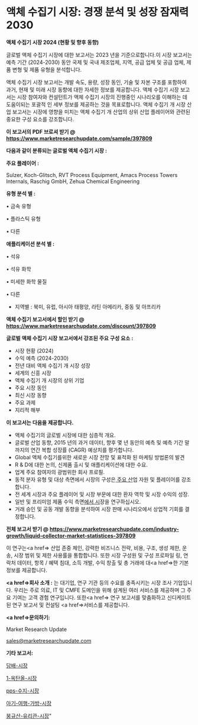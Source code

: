 # 액체 수집기 시장: 경쟁 분석 및 성장 잠재력 2030

<strong>액체 수집기 시장 2024 (현황 및 향후 동향)</strong>

글로벌 액체 수집기 시장에 대한 보고서는 2023 년을 기준으로합니다.이 시장 보고서는 예측 기간 (2024-2030) 동안 국제 및 국내 제조업체, 지역, 공급 업체 및 공급 업체, 제품 변형 및 제품 유형을 분석합니다.

액체 수집기 시장 보고서는 개발 속도, 용량, 성장 동인, 기술 및 자본 구조를 포함하여 과거, 현재 및 미래 시장 동향에 대한 자세한 정보를 제공합니다. 액체 수집기 시장 보고서는 시장 참여자와 컨설턴트가 액체 수집기 시장의 진행중인 시나리오를 이해하는 데 도움이되는 포괄적 인 세부 정보를 제공하는 것을 목표로합니다. 액체 수집기 개 시장 산업 보고서는 시장에 영향을 미치는 액체 수집기 개 산업의 상위 산업 플레이어와 관련된 중요한 구성 요소를 강조합니다.



<strong>이 보고서의 PDF 브로셔 받기 @ <a href=https://www.marketresearchupdate.com/sample/397809>https://www.marketresearchupdate.com/sample/397809</a></strong>



<strong>다음과 같이 분류되는 글로벌 액체 수집기 시장 :</strong>



<strong>주요 플레이어 :</strong>

Sulzer, Koch-Glitsch, RVT Process Equipment, Amacs Process Towers Internals, Raschig GmbH, Zehua Chemical Engineering



<strong>유형 분석 별 :</strong>

• 금속 유형

• 플라스틱 유형

• 다른



<strong>애플리케이션 분석 별 :</strong>

• 석유

• 석유 화학

• 미세한 화학 물질

• 다른

<ul>
  <li>지역별 : 북미, 유럽, 아시아 태평양, 라틴 아메리카, 중동 및 아프리카</li>
</ul>


<strong>액체 수집기 보고서에서 할인 받기 @ <a href=https://www.marketresearchupdate.com/discount/397809>https://www.marketresearchupdate.com/discount/397809</a></strong>



<strong>글로벌 액체 수집기 시장 보고서에서 강조된 주요 구성 요소 :</strong>
<ul>
  <li>시장 현황 (2024)</li>
  <li>수익 예측 (2024-2030)</li>
  <li>전년 대비 액체 수집기 개 시장 성장</li>
  <li>세계의 신흥 시장</li>
  <li>액체 수집기 개 시장의 상위 기업</li>
  <li>주요 시장 동인</li>
  <li>최신 시장 동향</li>
  <li>주요 과제</li>
  <li>지리적 해부</li>
</ul>


<strong>이 보고서는 다음을 제공합니다.</strong>
<ul>
  <li>액체 수집기의 글로벌 시장에 대한 심층적 개요.</li>
  <li>글로벌 산업 동향, 2015 년의 과거 데이터, 향후 몇 년 동안의 예측 및 예측 기간 말까지의 연간 복합 성장률 (CAGR) 예상치를 평가합니다.</li>
  <li>Global 액체 수집기를위한 새로운 시장 전망 및 표적화 된 마케팅 방법론의 발견</li>
  <li>R &amp; D에 대한 논의, 신제품 출시 및 애플리케이션에 대한 수요.</li>
  <li>업계 주요 참여자의 광범위한 회사 프로필.</li>
  <li>동적 분자 유형 및 대상 측면에서 시장의 구성은<a href=> 주요 산</a>업 자원 및 플레이어를 강조합니다.</li>
  <li>전 세계 시장과 주요 플레이어 및 시장 부문에 대한 환자 역학 및 시장 수익의 성장.</li>
  <li>일반 및 프리미엄 제품 수익 측면<a href=>에서 시</a>장을 연구하십시오.</li>
  <li>거래 승인 및 공동 개발 동향을 분석하여 시장 판매 시나리오에서 상업적 기회를 결정합니다.</li>
</ul>



<strong>전체 보고서 받기 @ <a href=https://www.marketresearchupdate.com/industry-growth/liquid-collector-market-statistices-397809>https://www.marketresearchupdate.com/industry-growth/liquid-collector-market-statistices-397809</a></strong>

이 연구는<a href=> 산업 존중</a> 체인, 강력한 비즈니스 전략, 비용, 구조, 생성 제한, 운송, 시장 범위 및 제한 사용률을 통합합니다. 또한 시장 구성원 및 구성 프로파일 링, 연락처 데이터, 항목 / 혜택 침대, 소득 개발, 수익 창출 및 총 거래에 대<a href=>한 기본 </a>정보를 제공합니다.



<strong><a href=>회사 소</a>개 :</strong>
는 대기업, 연구 기관 등의 수요를 충족시키는 시장 조사 기업입니다. 우리는 주로 의료, IT 및 CMFE 도메인을 위해 설계된 여러 서비스를 제공하며 그 주요 기여는 고객 경험 연구입니다. 또한<a href=> 연구 보</a>고서를 맞춤화하고 신디케이트 된 연구 보고서 및 컨설팅 <a href=>서비스</a>를 제공합니다.



<strong><a href=>문의하기:</a></strong>

Market Research Update

sales@marketresearchupdate.com



<strong>기타 보고서:</strong>

<a href=https://www.linkedin.com/pulse/담배-시장-진입-전략-및-위험-평가2029년-isdailynews/>담배-시장</a>

<a href=https://www.linkedin.com/pulse/1-옥탄올-시장-동향-및-성장-전망-data-dive-diaries-24-analysis-crnsf/>1-옥탄올-시장</a>

<a href=https://www.linkedin.com/pulse/pps-수지-시장-동향-및-성장-전망-market-matrix-musings-analysis-0z1ef/>pps-수지-시장</a>

<a href=https://www.linkedin.com/pulse/아기-여행-가방-시장-규모-및-성장-2023-survey-spotlight-pro-24-analysis-x9zsf/>아기-여행-가방-시장</a>

<a href=https://www.linkedin.com/pulse/붕규산-유리관-시장-경쟁-분석-및-성장-잠재력-2030-trend-tracking-tips-360-analysis-onvvf/>붕규산-유리관-시장</a>"
